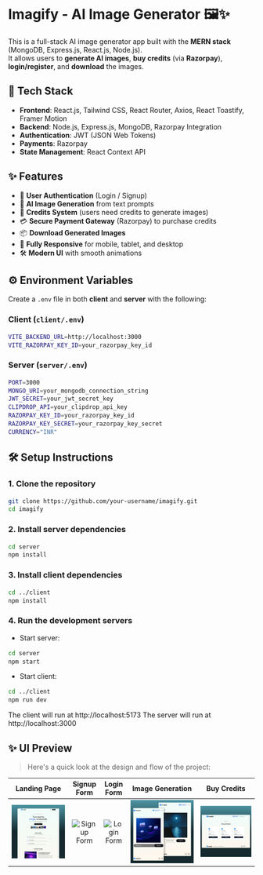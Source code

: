 # Imagify - AI Image Generator 🖼️✨

This is a full-stack AI image generator app built with the **MERN stack** (MongoDB, Express.js, React.js, Node.js).  
It allows users to **generate AI images**, **buy credits** (via **Razorpay**), **login/register**, and **download** the images.

## 🚀 Tech Stack

- **Frontend**: React.js, Tailwind CSS, React Router, Axios, React Toastify, Framer Motion
- **Backend**: Node.js, Express.js, MongoDB, Razorpay Integration
- **Authentication**: JWT (JSON Web Tokens)
- **Payments**: Razorpay
- **State Management**: React Context API

## ✨ Features

- 🔐 **User Authentication** (Login / Signup)
- 🧠 **AI Image Generation** from text prompts
- 🛒 **Credits System** (users need credits to generate images)
- 💳 **Secure Payment Gateway** (Razorpay) to purchase credits
- 📦 **Download Generated Images**
- 📱 **Fully Responsive** for mobile, tablet, and desktop
- 🛠️ **Modern UI** with smooth animations

## ⚙️ Environment Variables

Create a `.env` file in both **client** and **server** with the following:

### Client (`client/.env`)

```bash
VITE_BACKEND_URL=http://localhost:3000
VITE_RAZORPAY_KEY_ID=your_razorpay_key_id
```

### Server (`server/.env`)

```bash
PORT=3000
MONGO_URI=your_mongodb_connection_string
JWT_SECRET=your_jwt_secret_key
CLIPDROP_API=your_clipdrop_api_key
RAZORPAY_KEY_ID=your_razorpay_key_id
RAZORPAY_KEY_SECRET=your_razorpay_key_secret
CURRENCY="INR"
```

## 🛠️ Setup Instructions

### 1. Clone the repository

```bash
git clone https://github.com/your-username/imagify.git
cd imagify
```

### 2. Install server dependencies

```bash
cd server
npm install
```

### 3. Install client dependencies

```bash
cd ../client
npm install
```

### 4. Run the development servers

- Start server:

```bash
cd server
npm start
```

- Start client:

```bash
cd ../client
npm run dev
```

The client will run at http://localhost:5173
The server will run at http://localhost:3000

## ✨ UI Preview

> Here's a quick look at the design and flow of the project:

|                Landing Page                |               Signup Form                |               Login Form               |               Image Generation                |              Buy Credits              |
| :----------------------------------------: | :--------------------------------------: | :------------------------------------: | :-------------------------------------------: | :-----------------------------------: |
| ![Landing Page](./screenshots/landing.png) | ![Signup Form](./screenshots/signup.png) | ![Login Form](./screenshots/login.png) | ![Generate Image](./screenshots/generate.png) | ![Buy Credits](./screenshots/buy.png) |
